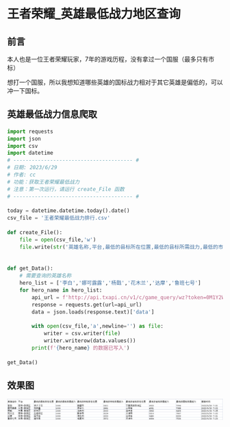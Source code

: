 # 王者荣耀_英雄最低战力地区查询

## 前言

本人也是一位王者荣耀玩家，7年的游戏历程，没有拿过一个国服（最多只有市标）

想打一个国服，所以我想知道哪些英雄的国标战力相对于其它英雄是偏低的，可以冲一下国标。

## 英雄最低战力信息爬取

```python
import requests
import json
import csv
import datetime
# --------------------------------------- #
# 日期: 2023/6/29
# 作者: cc
# 功能：获取王者荣耀最低战力
# 注意：第一次运行，请运行 create_File 函数
# --------------------------------------- #

today = datetime.datetime.today().date()
csv_file = '王者荣耀最低战力排行.csv'

def create_File():
    file = open(csv_file,'w')
    file.write(str('英雄名称,平台,最低的县标所在位置,最低的县标所需战力,最低的市标所在位置,最低的市标所需战力,最低的省标所在位置,最低的省标所需战力,最低的国标所需战力,更新时间'))


def get_Data():
    # 需要查询的英雄名称
    hero_list = ['李白','娜可露露','杨戬','花木兰','达摩','鲁班七号']
    for hero_name in hero_list:
        api_url = f'http://api.txapi.cn/v1/c/game_query/wz?token=0M1Y2WCmYMxt2&type=iwx&hero={hero_name}'
        response = requests.get(url=api_url)
        data = json.loads(response.text)['data']

        with open(csv_file,'a',newline='') as file:
            writer = csv.writer(file)
            writer.writerow(data.values())
        print(f'{hero_name} 的数据已写入')

get_Data()
```

## 效果图

![](https://github.com/danielchan-25/Mind-Palace/blob/main/Python/img/wzry_zhanli-1.png)